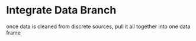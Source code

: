 # Integrate Data Branch
once data is cleaned from discrete sources, pull it all together into one data frame
